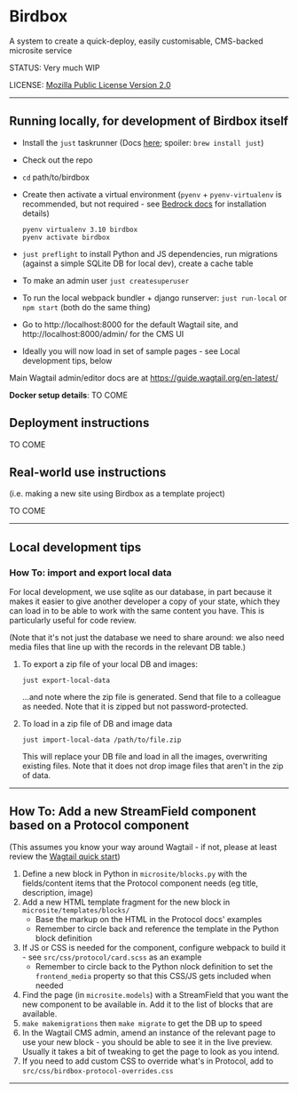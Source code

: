 # Birdbox

A system to create a quick-deploy, easily customisable, CMS-backed microsite service

STATUS: Very much WIP

LICENSE: [Mozilla Public License Version 2.0](LICENSE)

----

## Running locally, for development of Birdbox itself

* Install the `just` taskrunner (Docs [here](https://github.com/casey/just); spoiler: `brew install just`)
* Check out the repo
* `cd` path/to/birdbox
* Create then activate a virtual environment (`pyenv` + `pyenv-virtualenv` is recommended, but not required - see [Bedrock docs](https://bedrock.readthedocs.io/en/latest/install.html#local-installation) for installation details)

    ```
    pyenv virtualenv 3.10 birdbox
    pyenv activate birdbox
    ```

* `just preflight` to install Python and JS dependencies, run migrations (against a simple SQLite DB for local dev), create a cache table
* To make an admin user `just createsuperuser`
* To run the local webpack bundler + django runserver: `just run-local` or `npm start` (both do the same thing)
* Go to http://localhost:8000 for the default Wagtail site, and http://localhost:8000/admin/ for the CMS UI
* Ideally you will now load in set of sample pages - see Local development tips, below

Main Wagtail admin/editor docs are at https://guide.wagtail.org/en-latest/

**Docker setup details**: TO COME

## Deployment instructions

TO COME
## Real-world use instructions

(i.e. making a new site using Birdbox as a template project)

TO COME

----

## Local development tips

### How To: import and export local data

For local development, we use sqlite as our database, in part because it makes it easier to give another developer a copy of your state, which they can load in to be able to work with the same content you have. This is particularly useful for code review.

(Note that it's not just the database we need to share around: we also need media files that line up with the records in the relevant DB table.)

1. To export a zip file of your local DB and images:

    `just export-local-data`

    ...and note where the zip file is generated. Send that file to a colleague as needed. Note that it is zipped but not password-protected.

2. To load in a zip file of DB and image data

    `just import-local-data /path/to/file.zip`

    This will replace your DB file and load in all the images, overwriting existing files. Note that it does not drop image files that aren't in the zip of data.


----
## How To: Add a new StreamField component based on a Protocol component

(This assumes you know your way around Wagtail - if not, please at least review the [Wagtail quick start](https://docs.wagtail.org/en/stable/getting_started/index.html))

1. Define a new block in Python in `microsite/blocks.py` with the fields/content items that the Protocol component needs (eg title, description, image)
2. Add a new HTML template fragment for the new block in `microsite/templates/blocks/`
    * Base the markup on the HTML in the Protocol docs' examples
    * Remember to circle back and reference the template in the Python block definition
3. If JS or CSS is needed for the component, configure webpack to build it - see `src/css/protocol/card.scss` as an example
    * Remember to circle back to the Python nlock definition to set the `frontend_media` property so that this CSS/JS gets included when needed
4. Find the page (in `microsite.models`) with a StreamField that you want the new component to be available in. Add it to the list of blocks that are available.
5. `make makemigrations` then `make migrate` to get the DB up to speed
6. In the Wagtail CMS admin, amend an instance of the relevant page to use your new block - you should be able to see it in the live preview. Usually it takes a bit of tweaking to get the page to look as you intend.
7. If you need to add custom CSS to override what's in Protocol, add to `src/css/birdbox-protocol-overrides.css`

----

